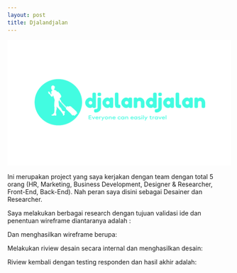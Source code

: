 ```yaml
---
layout: post
title: Djalandjalan
---
```


<img class="img-page" src="{{ site.baseurl }}/../../img/portfolio/djalandjalan/logo.png"/>

<div class="text-page">
<p>
Ini merupakan project yang saya kerjakan dengan team dengan total 5 orang (HR, Marketing, Business Development, Designer & Researcher, Front-End, Back-End).
Nah peran saya disini sebagai Desainer dan Researcher.
</p>

<p>
Saya melakukan berbagai research dengan tujuan validasi ide dan penentuan wireframe diantaranya adalah :
<img>
<img>
<img>
</p>

<p>
Dan menghasilkan wireframe berupa:
<img>
</p>

<p>
Melakukan riview desain secara internal dan menghasilkan desain:
<img>
</p>

<p>
Riview kembali dengan testing responden dan hasil akhir adalah:
<link>
</p>
</div>

<!-- masih perlu diperjelas alurnya namun tidak terlalu detail -->